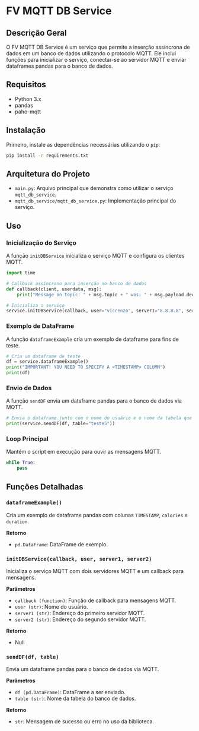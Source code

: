 
# FV MQTT DB Service

## Descrição Geral
O FV MQTT DB Service é um serviço que permite a inserção assíncrona de dados em um banco de dados utilizando o protocolo MQTT. Ele inclui funções para inicializar o serviço, conectar-se ao servidor MQTT e enviar dataframes pandas para o banco de dados.

## Requisitos
- Python 3.x
- pandas
- paho-mqtt

## Instalação
Primeiro, instale as dependências necessárias utilizando o `pip`:
```bash
pip install -r requirements.txt
```

## Arquitetura do Projeto
- `main.py`: Arquivo principal que demonstra como utilizar o serviço `mqtt_db_service`.
- `mqtt_db_service/mqtt_db_service.py`: Implementação principal do serviço.

## Uso

### Inicialização do Serviço
A função `initDBService` inicializa o serviço MQTT e configura os clientes MQTT.
```python
import time

# Callback assíncrono para inserção no banco de dados
def callback(client, userdata, msg):
    print("Message on topic: " + msg.topic + " was: " + msg.payload.decode())

# Inicializa o serviço
service.initDBService(callback, user="viccenzo", server1="8.8.8.8", server2="8.8.8.8")
```

### Exemplo de DataFrame
A função `dataframeExample` cria um exemplo de dataframe para fins de teste.
```python
# Cria um dataframe de teste
df = service.dataframeExample()
print("IMPORTANT! YOU NEED TO SPECIFY A <TIMESTAMP> COLUMN")
print(df)
```

### Envio de Dados
A função `sendDF` envia um dataframe pandas para o banco de dados via MQTT.
```python
# Envia o dataframe junto com o nome do usuário e o nome da tabela que deseja usar
print(service.sendDF(df, table="teste5"))
```

### Loop Principal
Mantém o script em execução para ouvir as mensagens MQTT.
```python
while True:
    pass
```

## Funções Detalhadas

### `dataframeExample()`
Cria um exemplo de dataframe pandas com colunas `TIMESTAMP`, `calories` e `duration`.

**Retorno**
- `pd.DataFrame`: DataFrame de exemplo.

### `initDBService(callback, user, server1, server2)`
Inicializa o serviço MQTT com dois servidores MQTT e um callback para mensagens.

**Parâmetros**
- `callback (function)`: Função de callback para mensagens MQTT.
- `user (str)`: Nome do usuário.
- `server1 (str)`: Endereço do primeiro servidor MQTT.
- `server2 (str)`: Endereço do segundo servidor MQTT.

**Retorno**
- Null

### `sendDF(df, table)`
Envia um dataframe pandas para o banco de dados via MQTT.

**Parâmetros**
- `df (pd.DataFrame)`: DataFrame a ser enviado.
- `table (str)`: Nome da tabela do banco de dados.

**Retorno**
- `str`: Mensagem de sucesso ou erro no uso da biblioteca.

